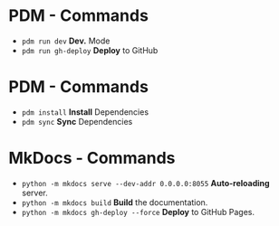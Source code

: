 # PDM - Commands

- `pdm run dev` **Dev.** Mode
- `pdm run gh-deploy` **Deploy** to GitHub

# PDM - Commands

- `pdm install` **Install** Dependencies
- `pdm sync` **Sync** Dependencies

# MkDocs - Commands

- `python -m mkdocs serve --dev-addr 0.0.0.0:8055` **Auto-reloading** server.
- `python -m mkdocs build` **Build** the documentation.
- `python -m mkdocs gh-deploy --force` **Deploy** to GitHub Pages.

